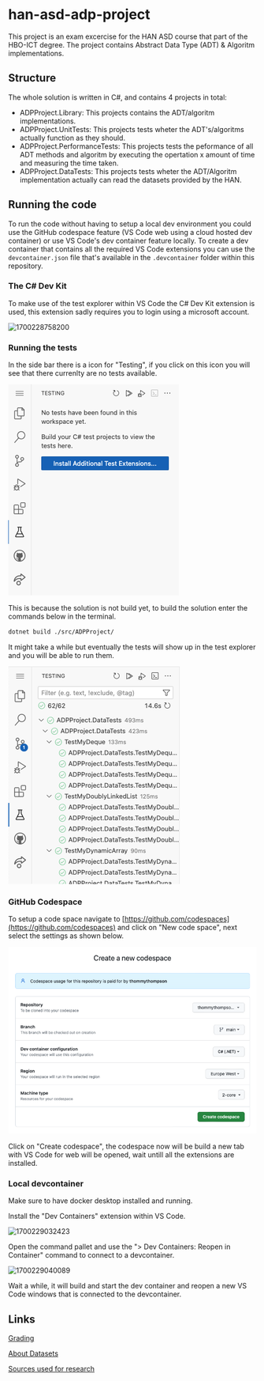 # han-asd-adp-project

This project is an exam excercise for the HAN ASD course that part of the HBO-ICT degree. The project contains Abstract Data Type (ADT) & Algoritm implementations.

## Structure

The whole solution is written in C#, and contains 4 projects in total:

* ADPProject.Library: This projects contains the ADT/algoritm implementations.
* ADPProject.UnitTests: This projects tests wheter the ADT's/algoritms actually function as they should.
* ADPProject.PerformanceTests: This projects tests the peformance of all ADT methods and algoritm by executing the opertation x amount of time and measuring the time taken.
* ADPProject.DataTests: This projects tests wheter the ADT/Algoritm implementation actually can read the datasets provided by the HAN.

## Running the code

To run the code without having to setup a local dev environment you could use the GitHub codespace feature (VS Code web using a cloud hosted dev container) or use VS Code's dev container feature locally. To create a dev container that contains all the required VS Code extensions you can use the `devcontainer.json` file that's available in the `.devcontainer` folder within this repository.

### The C# Dev Kit

To make use of the test explorer within VS Code the C# Dev Kit extension is used, this extension sadly requires you to login using a microsoft account.

![1700228758200](image/README/1700228758200.png)

### Running the tests

In the side bar there is a icon for "Testing", if you click on this icon you will see that there currenlty are no tests available.

![1700227277317](./docs/image/README/1700227277317.png)

This is because the solution is not build yet, to build the solution enter the commands below in the terminal.

```bash
dotnet build ./src/ADPProject/
```

It might take a while but eventually the tests will show up in the test explorer and you will be able to run them.

![1700228056206](./docs/image/README/1700228056206.png)

### GitHub Codespace

To setup a code space navigate to [https://github.com/codespaces](https://github.com/codespaces) and click on "New code space", next select the settings as shown below.

![1700226905129](./docs/image/README/1700226905129.png)

Click on "Create codespace", the codespace now will be build a new tab with VS Code for web will be opened, wait untill all the extensions are installed.

### Local devcontainer

Make sure to have docker desktop installed and running.

Install the "Dev Containers" extension within VS Code.

![1700229032423](image/README/1700229032423.png)

Open the command pallet and use the "> Dev Containers: Reopen in Container" command to connect to a devcontainer.

![1700229040089](image/README/1700229040089.png)

Wait a while, it will build and start the dev container and reopen a new VS Code windows that is connected to the devcontainer.


## Links

[Grading](./docs/ADPProjectRubrics.xlsx)

[About Datasets](./docs/Datasets.md)

[Sources used for research](./docs/Sources.md)
